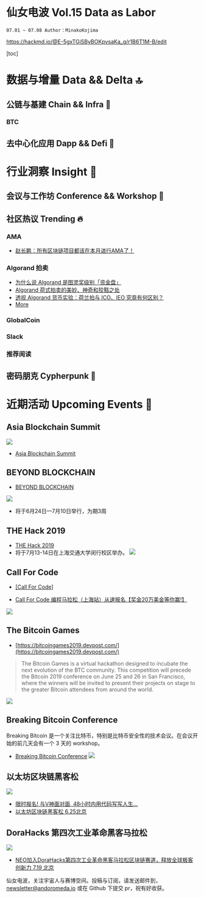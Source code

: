 # 仙女电波 Vol.15 Data as Labor
`07.01 ~ 07.08 Author：MinakoKojima`

https://hackmd.io/@E-5gxTGiSByBOKpvsaKa_g/r1B6T1M-B/edit


[toc]

# 数据与增量 Data && Delta 🔝
## 公链与基建 Chain && Infra 🔧
### BTC
## 去中心化应用 Dapp && Defi 📱

# 行业洞察 Insight 🔭
## 会议与工作坊 Conference && Workshop 📓

## 社区热议 Trending 🔥 
### AMA
- [赵长鹏：所有区块链项目都该在本月进行AMA了！](https://www.theblockbeats.com/news/1879)


### Algorand 拍卖

- [为什么说 Algorand 是图灵奖级别「资金盘」](https://www.chainnews.com/articles/409677029917.htm)
- [Algorand 荷式拍卖的美妙、神奇和狡黠之处](https://www.chainnews.com/articles/305376951177.htm)
- [透视 Algorand 货币实验：荷兰拍与 ICO、IEO 究竟有何区别？](https://www.chainnews.com/articles/174449431860.htm)
- [More](https://www.block123.com/zh-hans/nav/305280277937.htm)

### GlobalCoin

### Slack

### 推荐阅读

## 密码朋克 Cypherpunk 💾

# 近期活动 Upcoming Events 📅


## Asia Blockchain Summit

![](https://i.imgur.com/ZT6dLBz.png)




- [Asia Blockchain Summit](https://abasummit.io/)

## BEYOND BLOCKCHAIN
- [BEYOND BLOCKCHAIN](https://gitcoin.co/hackathon/beyondblocks?utm_source=Gitcoin+Hackathon+Hackers&utm_campaign=af9322ce8a-EMAIL_CAMPAIGN_2019_06_25_12_28&utm_medium=email&utm_term=0_f540cf28eb-af9322ce8a-156147977)

![](https://i.imgur.com/zaUyg3o.png)

- 将于6月24日—7月10日举行，为期3周

## THE Hack 2019
- [THE Hack 2019](https://mp.weixin.qq.com/s/Y4wV8tsUS7QVTccr_x7OtQ)
- 将于7月13-14日在上海交通大学闵行校区举办。
![](https://i.imgur.com/X62lAGe.png)

## Call For Code

- [[Call For Code]](https://https://www.hackx.org/competitions/callforcode_shanghai)

- [Call For Code 编程马拉松（上海站）从速报名【奖金20万美金等你赢!】](https://mp.weixin.qq.com/s/JrkR2X2FXGJNYb1S9iOb2A)

![](https://i.imgur.com/V5uVqlg.jpg)


## The Bitcoin Games 
- [https://bitcoingames2019.devpost.com/](https://bitcoingames2019.devpost.com/)

> The Bitcoin Games is a virtual hackathon designed to incubate the next evolution of the BTC community. This competition will precede the Bitcoin 2019 conference on June 25 and 26 in San Francisco, where the winners will be invited to present their projects on stage to the greater Bitcoin attendees from around the world. 
> 

![](https://i.imgur.com/7mMR59y.png)

## Breaking Bitcoin Conference
Breaking Bitcoin 是一个关注比特币，特别是比特币安全性的技术会议。在会议开始的前几天会有一个 3 天的 workshop。
- [Breaking Bitcoin Conference](https://breaking-bitcoin.com/index.html)
![](https://i.imgur.com/Qa81uya.png)




## 以太坊区块链黑客松




![](https://i.imgur.com/hBXi7Xw.png)

- [限时报名! 与V神面对面, 48小时内用代码写写人生...](https://mp.weixin.qq.com/s?__biz=MzU2MTE1NDk2Mg==&mid=2247495793&idx=2&sn=7abd919951158b9420c5a14e26d6717b&chksm=fc7fae8ccb08279a7289396b3785563e34a8227a80717ee9cb446269c0d70cb6efdbcf95d141&mpshare=1&scene=1&srcid=&key=1f2ed5c283bfe443a8dee3681cd57d8fabb2aa69b287462b3d28a3b5c5690a66c3b99b26ca088519206a535d7b3f7e9be3c8384a39cf8296cbc58c9e0300a6c7b0e5e7b8de5a9230e651133b64864e30&ascene=1&uin=OTA0MDAzMDg0&devicetype=Windows+10&version=62060833&lang=zh_CN&pass_ticket=mvW6cG3MHb%2FM2b0yvyb%2BqN50dZRMtfMGcIjVqmK2zqdyyisB%2F3CXM8Li6KfBLhI%2F)
- [以太坊区块链黑客松 6.25北京](https://mp.weixin.qq.com/s/7T7JPLmSsxuWOO50N53_JA)

## DoraHacks 第四次工业革命黑客马拉松 
![](https://i.imgur.com/uIzsYcb.png)

- [NEO加入DoraHacks第四次工业革命黑客马拉松区块链赛道，释放全球极客创新力 7.19 北京](https://mp.weixin.qq.com/s?__biz=MzAwMjEzNzAzNQ==&mid=2650718816&idx=1&sn=b03885a89aec1353e648c4b2c7a6397b&chksm=82c56cc4b5b2e5d219ae89c5535441a34f6b97d7036046add82862989de5468d00460401d941&scene=0&xtrack=1&key=a42f6d0b8e7a036c7b4781f38f75c66b9b88dc1c8c7c44d63b1eb7638c7713678541833a76f4233620ce55c7b4f5bb5b8f735849dba3928bca4a1c206d85d817498e9b844debe19066306b03f678e4a9&ascene=1&uin=OTA0MDAzMDg0&devicetype=Windows+10&version=62060833&lang=zh_CN&pass_ticket=mvW6cG3MHb%2FM2b0yvyb%2BqN50dZRMtfMGcIjVqmK2zqdyyisB%2F3CXM8Li6KfBLhI%2F)


仙女电波，关注宇宙人与赛博空间。投稿与订阅，请发送邮件到，newsletter@andoromeda.io 或在 Github 下提交 pr，祝有好收获。